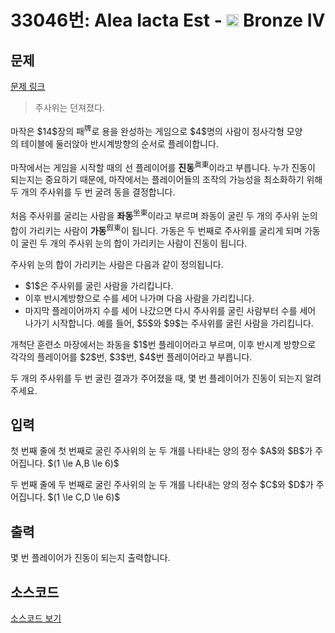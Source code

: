 # 33046번: Alea Iacta Est - <img src="https://static.solved.ac/tier_small/2.svg" style="height:20px" /> Bronze IV

<!-- performance -->

<!-- 문제 제출 후 깃허브에 푸시를 했을 때 제출한 코드의 성능이 입력될 공간입니다.-->

<!-- end -->

## 문제

[문제 링크](https://boj.kr/33046)


<blockquote>
<p>주사위는 던져졌다.</p>
</blockquote>

<p><img alt="" src="https://upload.acmicpc.net/bcfa541f-62a5-4491-befc-448b4fcfcc18/-/preview/" style="float: right; margin: 16px; max-width: 50%;"></p>

<p>마작은 $14$장의 패<sup>牌</sup>로 용을 완성하는 게임으로 $4$명의 사람이 정사각형 모양의 테이블에 둘러앉아 반시계방향의 순서로 플레이합니다.</p>

<p>마작에서는 게임을 시작할 때의 선 플레이어를 <strong>진동</strong><sup>眞東</sup>이라고 부릅니다. 누가 진동이 되는지는 중요하기 때문에, 마작에서는 플레이어들의 조작의 가능성을 최소화하기 위해 두 개의 주사위를 두 번 굴려 동을 결정합니다.</p>

<p>처음 주사위를 굴리는 사람을 <strong>좌동</strong><sup>坐東</sup>이라고 부르며 좌동이 굴린 두 개의 주사위 눈의 합이 가리키는 사람이 <strong>가동</strong><sup>假東</sup>이 됩니다. 가동은 두 번째로 주사위를 굴리게 되며 가동이 굴린 두 개의 주사위 눈의 합이 가리키는 사람이 진동이 됩니다.</p>

<p>주사위 눈의 합이 가리키는 사람은 다음과 같이 정의됩니다.</p>

<ul>
<li>$1$은 주사위를 굴린 사람을 가리킵니다.</li>
<li>이후 반시계방향으로 수를 세어 나가며 다음 사람을 가리킵니다.</li>
<li>마지막 플레이어까지 수를 세어 나갔으면 다시 주사위를 굴린 사람부터 수를 세어 나가기 시작합니다. 예를 들어, $5$와 $9$는 주사위를 굴린 사람을 가리킵니다.</li>
</ul>

<p>개척단 훈련소 마장에서는 좌동을 $1$번 플레이어라고 부르며, 이후 반시계 방향으로 각각의 플레이어를 $2$번, $3$번, $4$번 플레이어라고 부릅니다.</p>

<p>두 개의 주사위를 두 번 굴린 결과가 주어졌을 때, 몇 번 플레이어가 진동이 되는지 알려주세요.</p>



## 입력


<p>첫 번째 줄에 첫 번째로 굴린 주사위의 눈 두 개를 나타내는 양의 정수 $A$와 $B$가 주어집니다. $(1 \le A,B \le 6)$</p>

<p>두 번째 줄에 두 번째로 굴린 주사위의 눈 두 개를 나타내는 양의 정수 $C$와 $D$가 주어집니다. $(1 \le C,D \le 6)$</p>



## 출력


<p>몇 번 플레이어가 진동이 되는지 출력합니다.</p>



## 소스코드

[소스코드 보기](Alea%20Iacta%20Est.cpp)